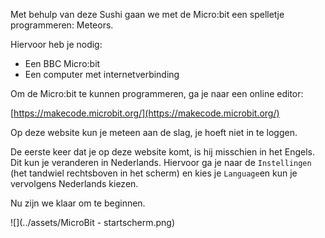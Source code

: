 Met behulp van deze Sushi gaan we met de Micro:bit een spelletje programmeren: Meteors.

Hiervoor heb je nodig:

* Een BBC Micro:bit
* Een computer met internetverbinding

Om de Micro:bit te kunnen programmeren, ga je naar een online editor:

[https://makecode.microbit.org/](https://makecode.microbit.org/)

Op deze website kun je meteen aan de slag, je hoeft niet in te loggen.

De eerste keer dat je op deze website komt, is hij misschien in het Engels. Dit kun je veranderen in Nederlands. Hiervoor ga je  naar de `Instellingen` \(het tandwiel rechtsboven in het scherm\) en kies je `Language`en kun je vervolgens Nederlands kiezen.

Nu zijn we klaar om te beginnen. 

![](../assets/MicroBit - startscherm.png)

